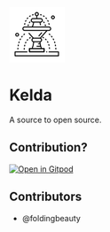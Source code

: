 ![Fountain by SBTS from NounProject.com](docs/assets/img/fountain.png)

# Kelda
A source to open source.

## Contribution?

[![Open in Gitpod](https://gitpod.io/button/open-in-gitpod.svg)](https://gitpod.io#https://github.com/foldingbeauty/kelda)

## Contributors
- @foldingbeauty
